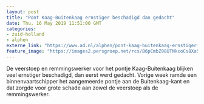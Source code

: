 ```yaml
---
layout: post
title: "Pont Kaag-Buitenkaag ernstiger beschadigd dan gedacht"
date: Thu, 16 May 2019 11:51:00 GMT
categories: 
- zuid-holland 
- alphen 
externe_link: "https://www.ad.nl/alphen/pont-kaag-buitenkaag-ernstiger-beschadigd-dan-gedacht~a410ec34/"
feature_image: "https://images2.persgroep.net/rcs/B6pCmbZ98UTNkcoCs8Xa5vzlKG0/diocontent/141801946/_fitwidth/400/?appId=21791a8992982cd8da851550a453bd7f&quality=0.7"
---
```


De veerstoep en remmingswerker voor het pontje Kaag-Buitenkaag blijken veel ernstiger beschadigd, dan eerst werd gedacht. Vorige week ramde een binnenvaartschipper het aangemeerde pontje aan de Buitenkaag-kant en dat zorgde voor grote schade aan zowel de veerstoep als de remmingswerker.
